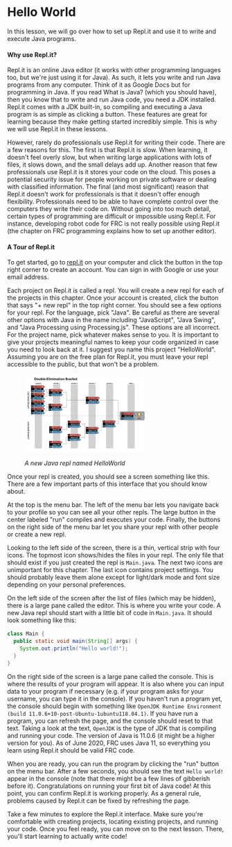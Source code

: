 # Hello World

In this lesson, we will go over how to set up Repl.it and use it to write and execute Java programs.

#### Why use Repl.it?

Repl.it is an online Java editor (it works with other programming languages too, but we're just using it for Java). As such, it lets you write and run Java programs from any computer. Think of it as Google Docs but for programming in Java. If you read What is Java? (which you should have), then you know that to write and run Java code, you need a JDK installed. Repl.it comes with a JDK built-in, so compiling and executing a Java program is as simple as clicking a button. These features are great for learning because they make getting started incredibly simple. This is why we will use Repl.it in these lessons.

However, rarely do professionals use Repl.it for writing their code. There are a few reasons for this. The first is that Repl.it is slow. When learning, it doesn't feel overly slow, but when writing large applications with lots of files, it slows down, and the small delays add up. Another reason that few professionals use Repl.it is it stores your code on the cloud. This poses a potential security issue for people working on private software or dealing with classified information. The final (and most significant) reason that Repl.it doesn't work for professionals is that it doesn't offer enough flexibility. Professionals need to be able to have complete control over the computers they write their code on. Without going into too much detail, certain types of programming are difficult or impossible using Repl.it. For instance, developing robot code for FRC is not really possible using Repl.it (the chapter on FRC programming explains how to set up another editor).

#### A Tour of Repl.it

To get started, go to [repl.it](https://repl.it/) on your computer and click the button in the top right corner to create an account. You can sign in with Google or use your email address.

Each project on Repl.it is called a repl. You will create a new repl for each of the projects in this chapter. Once your account is created, click the button that says "+ new repl" in the top right corner. You should see a few options for your repl. For the language, pick "Java". Be careful as there are several other options with Java in the name including "JavaScript", "Java Swing", and "Java Processing using Processing.js". These options are all incorrect. For the project name, pick whatever makes sense to you. It is important to give your projects meaningful names to keep your code organized in case you need to look back at it. I suggest you name this project "HelloWorld". Assuming you are on the free plan for Repl.it, you must leave your repl accessible to the public, but that won't be a problem.

<figure><img src="../../.gitbook/assets/image (2).png" alt=""><figcaption><p><em>A new Java repl named HelloWorld</em></p></figcaption></figure>

Once your repl is created, you should see a screen something like this. There are a few important parts of this interface that you should know about.

At the top is the menu bar. The left of the menu bar lets you navigate back to your profile so you can see all your other repls. The large button in the center labeled "run" compiles and executes your code. Finally, the buttons on the right side of the menu bar let you share your repl with other people or create a new repl.

Looking to the left side of the screen, there is a thin, vertical strip with four icons. The topmost icon shows/hides the files in your repl. The only file that should exist if you just created the repl is `Main.java`. The next two icons are unimportant for this chapter. The last icon contains project settings. You should probably leave them alone except for light/dark mode and font size depending on your personal preferences.

On the left side of the screen after the list of files (which may be hidden), there is a large pane called the editor. This is where you write your code. A new Java repl should start with a little bit of code in `Main.java`. It should look something like this:

```java
class Main {
  public static void main(String[] args) {
    System.out.println("Hello world!");
  }
}
```

On the right side of the screen is a large pane called the console. This is where the results of your program will appear. It is also where you can input data to your program if necessary (e.g. if your program asks for your username, you can type it in the console). If you haven't run a program yet, the console should begin with something like `OpenJDK Runtime Environment (build 11.0.6+10-post-Ubuntu-1ubuntu118.04.1)`. If you have run a program, you can refresh the page, and the console should reset to that text. Taking a look at the text, `OpenJDK` is the type of JDK that is compiling and running your code. The version of Java is 11.0.6 (it might be a higher version for you). As of June 2020, FRC uses Java 11, so everything you learn using Repl.it should be valid FRC code.

When you are ready, you can run the program by clicking the "run" button on the menu bar. After a few seconds, you should see the text `Hello world!` appear in the console (note that there might be a few lines of gibberish before it). Congratulations on running your first bit of Java code! At this point, you can confirm Repl.it is working properly. As a general rule, problems caused by Repl.it can be fixed by refreshing the page.

Take a few minutes to explore the Repl.it interface. Make sure you're comfortable with creating projects, locating existing projects, and running your code. Once you feel ready, you can move on to the next lesson. There, you'll start learning to actually write code!
